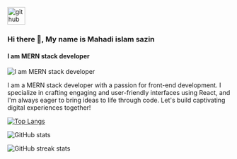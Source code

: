 [<img src='https://cdn.jsdelivr.net/npm/simple-icons@3.0.1/icons/github.svg' alt='github' height='40'>](https://github.com/sazin222)  
### Hi there 👋, My name is Mahadi islam sazin
#### I am MERN stack developer
![I am MERN stack developer](https://i.ibb.co/dPFRYw4/Black-and-Blue-Bold-Business-Promo-Linked-In-Article-Cover-Image.png)

I am a MERN stack developer with a passion for front-end development. I specialize in crafting engaging and user-friendly interfaces using React, and I'm always eager to bring ideas to life through code. Let's build captivating digital experiences together!





[![Top Langs](https://github-readme-stats.vercel.app/api/top-langs/?username=sazin222)](https://github.com/anuraghazra/github-readme-stats)

![GitHub stats](https://github-readme-stats.vercel.app/api?username=sazin222&show_icons=true&count_private=true)  

![GitHub streak stats](https://streak-stats.demolab.com/?user=sazin222)  



